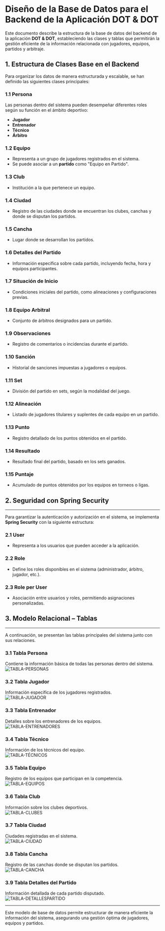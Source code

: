 # **Diseño de la Base de Datos para el Backend de la Aplicación DOT & DOT**  

Este documento describe la estructura de la base de datos del backend de la aplicación **DOT & DOT**, estableciendo las clases y tablas que permitirán la gestión eficiente de la información relacionada con jugadores, equipos, partidos y arbitraje.  

## **1. Estructura de Clases Base en el Backend**  

Para organizar los datos de manera estructurada y escalable, se han definido las siguientes clases principales:  

### **1.1 Persona**  
Las personas dentro del sistema pueden desempeñar diferentes roles según su función en el ámbito deportivo:  
- **Jugador**  
- **Entrenador**  
- **Técnico**  
- **Árbitro**  

### **1.2 Equipo**  
- Representa a un grupo de jugadores registrados en el sistema.  
- Se puede asociar a un **partido** como "Equipo en Partido".  

### **1.3 Club**  
- Institución a la que pertenece un equipo.  

### **1.4 Ciudad**  
- Registro de las ciudades donde se encuentran los clubes, canchas y donde se disputan los partidos.  

### **1.5 Cancha**  
- Lugar donde se desarrollan los partidos.  

### **1.6 Detalles del Partido**  
- Información específica sobre cada partido, incluyendo fecha, hora y equipos participantes.  

### **1.7 Situación de Inicio**  
- Condiciones iniciales del partido, como alineaciones y configuraciones previas.  

### **1.8 Equipo Arbitral**  
- Conjunto de árbitros designados para un partido.  

### **1.9 Observaciones**  
- Registro de comentarios o incidencias durante el partido.  

### **1.10 Sanción**  
- Historial de sanciones impuestas a jugadores o equipos.  

### **1.11 Set**  
- División del partido en sets, según la modalidad del juego.  

### **1.12 Alineación**  
- Listado de jugadores titulares y suplentes de cada equipo en un partido.  

### **1.13 Punto**  
- Registro detallado de los puntos obtenidos en el partido.  

### **1.14 Resultado**  
- Resultado final del partido, basado en los sets ganados.  

### **1.15 Puntaje**  
- Acumulado de puntos obtenidos por los equipos en torneos o ligas.  


<div style="page-break-after: always;"></div>

## **2. Seguridad con Spring Security**  
---
Para garantizar la autenticación y autorización en el sistema, se implementa **Spring Security** con la siguiente estructura:  

### **2.1 User**  
- Representa a los usuarios que pueden acceder a la aplicación.  

### **2.2 Role**  
- Define los roles disponibles en el sistema (administrador, árbitro, jugador, etc.).  

### **2.3 Role per User**  
- Asociación entre usuarios y roles, permitiendo asignaciones personalizadas.  


<div style="page-break-after: always;"></div>

## **3. Modelo Relacional – Tablas**  
---
A continuación, se presentan las tablas principales del sistema junto con sus relaciones.  

### **3.1 Tabla Persona**  
Contiene la información básica de todas las personas dentro del sistema.  
![TABLA-PERSONAS](diagramas/personas.svg)  

### **3.2 Tabla Jugador**  
Información específica de los jugadores registrados.  
![TABLA-JUGADOR](diagramas/jugadores.svg)  

<div style="page-break-after: always;"></div>

### **3.3 Tabla Entrenador**  
Detalles sobre los entrenadores de los equipos.  
![TABLA-ENTRENADORES](diagramas/entrenadores.svg)  

### **3.4 Tabla Técnico**  
Información de los técnicos del equipo.  
![TABLA-TÉCNICOS](diagramas/tecnicos.svg)  

### **3.5 Tabla Equipo**  
Registro de los equipos que participan en la competencia.  
![TABLA-EQUIPOS](diagramas/equipo.svg)  

### **3.6 Tabla Club**  
Información sobre los clubes deportivos.  
![TABLA-CLUBES](diagramas/club.svg)  

<div style="page-break-after: always;"></div>

### **3.7 Tabla Ciudad**  
Ciudades registradas en el sistema.  
![TABLA-CIUDAD](diagramas/ciudades.svg)  

### **3.8 Tabla Cancha**  
Registro de las canchas donde se disputan los partidos.  
![TABLA-CANCHA](diagramas/cancha.svg)  

### **3.9 Tabla Detalles del Partido**  
Información detallada de cada partido disputado.  
![TABLA-DETALLESPARTIDO](diagramas/detallesPartido.svg)  

---

Este modelo de base de datos permite estructurar de manera eficiente la información del sistema, asegurando una gestión óptima de jugadores, equipos y partidos.
